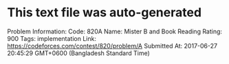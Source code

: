 # This text file was auto-generated

Problem Information:
Code: 820A
Name: Mister B and Book Reading
Rating: 900
Tags: implementation
Link: https://codeforces.com/contest/820/problem/A
Submitted At: 2017-06-27 20:45:29 GMT+0600 (Bangladesh Standard Time)